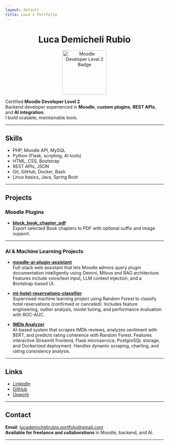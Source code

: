```yaml
---
layout: default
title: Luca's Portfolio
---
```


<h1 align="center">Luca Demicheli Rubio</h1>

<p align="center">
  <a href="https://www.moodlebites.com/badges/badgeclass.php?id=69" target="_blank">
    <img src="https://www.moodlebites.com/pluginfile.php/34582/badges/badgeimage/69/f3" alt="Moodle Developer Level 2 Badge" width="140" />
  </a>
</p>

Certified **Moodle Developer Level 2**  
Backend developer experienced in **Moodle**, **custom plugins**, **REST APIs**, and **AI integration**.  
I build scalable, maintainable tools.

---

## Skills

- PHP, Moodle API, MySQL
- Python (Flask, scripting, AI tools)
- HTML, CSS, Bootstrap
- REST APIs, JSON
- Git, GitHub, Docker, Bash
- Linux basics, Java, Spring Boot

---

## Projects

### Moodle Plugins

- [**block_book_chapter_pdf**](https://github.com/LucaDR1998/moodle-block_bookchapter_pdf)  
  Export selected Book chapters to PDF with optional suffix and image support.

---

### AI & Machine Learning Projects

- [**moodle-ai-plugin-assistant**](https://github.com/LucaDR1998/moodle-ai-plugin-assistant)  
  Full-stack web assistant that lets Moodle admins query plugin documentation intelligently using Gemini, Milvus and RAG architecture. Features include voice/text input, LLM context injection, and a Bootstrap-based UI.

- [**ml-hotel-reservations-classifier**](https://github.com/LucaDR1998/ml-hotel-reservations-classifier)  
  Supervised machine learning project using Random Forest to classify hotel reservations (confirmed or canceled). Includes feature engineering, outlier analysis, model tuning, and performance evaluation with ROC-AUC.

- [**IMDb Analyzer**](https://github.com/LucaDR1998/IMDb_analyzer)  
  AI-based system that scrapes IMDb reviews, analyzes sentiment with BERT, and predicts rating coherence with Random Forest. Features interactive Streamlit frontend, Flask microservice, PostgreSQL storage, and Dockerized deployment. Handles dynamic scraping, charting, and rating consistency analysis.


---

## Links

- [LinkedIn](https://www.linkedin.com/in/lucademicheli98)
- [GitHub](https://github.com/LucaDR1998)
- [Upwork](https://www.upwork.com/freelancers/~01a0bd958666f8a741?viewMode=1)

---

## Contact

**Email:** lucademichelirubio.portfolio@gmail.com  
**Available for freelance and collaborations** in Moodle, backend, and AI.

---
